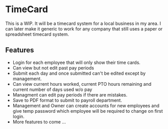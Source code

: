 # TimeCard

This is a WIP.  It will be a timecard system for a local business in my area.  I can later make it generic to work for any company that still uses a paper or spreadsheet timecard system.

## Features
- Login for each employee that will only show their time cards.
- Can view but not edit past pay periods
- Submit each day and once submitted can't be edited except by management.
- Can view current hours worked, current PTO hours remaining and current number of days used w/o pay
- Managment can edit pay periods if there are mistakes.  
- Save to PDF format to submit to payroll department.
- Management and Owner can create accounts for new employees and give temp password which employee will be required to change on first login.
- More features to come ...

